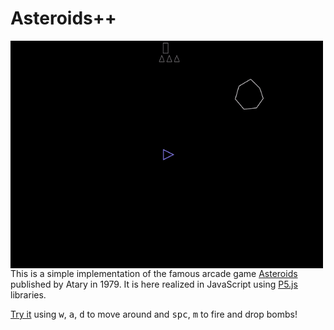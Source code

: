 # Asteroids++

<img align="left" width="500px" src="assets/play.gif"/>

This is a simple implementation of the famous arcade game [Asteroids](https://en.wikipedia.org/wiki/Asteroids_%28video_game%29) published by Atary in 1979. It is here realized in JavaScript using [P5.js](https://p5js.org/) libraries.

[Try it](https://matteogiorgi.github.io/asteroids_plus_plus/src) using <kbd>w</kbd>, <kbd>a</kbd>, <kbd>d</kbd> to move around and <kbd>spc</kbd>, <kbd>m</kbd> to fire and drop bombs!
